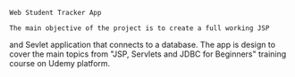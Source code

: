 	Web Student Tracker App

    The main objective of the project is to create a full working JSP
and Sevlet application that connects to a database.
    The app is design to cover the main topics from "JSP, Servlets and JDBC 
for Beginners" training course on Udemy platform.